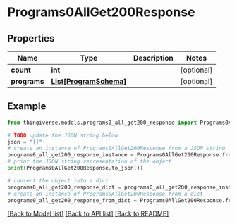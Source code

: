 # Programs0AllGet200Response


## Properties

Name | Type | Description | Notes
------------ | ------------- | ------------- | -------------
**count** | **int** |  | [optional] 
**programs** | [**List[ProgramSchema]**](ProgramSchema.md) |  | [optional] 

## Example

```python
from thingiverse.models.programs0_all_get200_response import Programs0AllGet200Response

# TODO update the JSON string below
json = "{}"
# create an instance of Programs0AllGet200Response from a JSON string
programs0_all_get200_response_instance = Programs0AllGet200Response.from_json(json)
# print the JSON string representation of the object
print(Programs0AllGet200Response.to_json())

# convert the object into a dict
programs0_all_get200_response_dict = programs0_all_get200_response_instance.to_dict()
# create an instance of Programs0AllGet200Response from a dict
programs0_all_get200_response_from_dict = Programs0AllGet200Response.from_dict(programs0_all_get200_response_dict)
```
[[Back to Model list]](../README.md#documentation-for-models) [[Back to API list]](../README.md#documentation-for-api-endpoints) [[Back to README]](../README.md)


